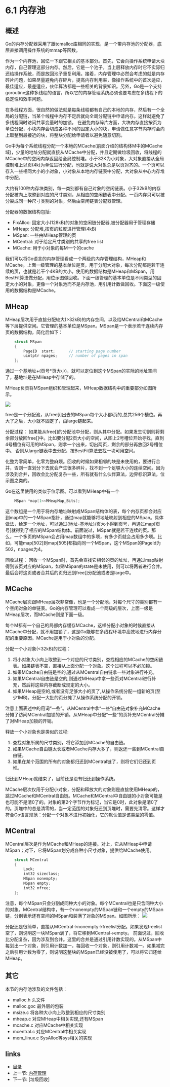 # 6.1 内存池

## 概述
Go的内存分配器采用了跟tcmalloc库相同的实现，是一个带内存池的分配器，底层直接调用操作系统的mmap等函数。

作为一个内存池，回忆一下跟它相关的基本部分。首先，它会向操作系统申请大块内存，自己管理这部分内存。然后，它是一个池子，当上层释放内存时它不实际归还给操作系统，而是放回池子重复利用。接着，内存管理中必然会考虑的就是内存碎片问题，如果尽量避免内存碎片，提高内存利用率，像操作系统中的首次适应，最佳适应，最差适应，伙伴算法都是一些相关的背景知识。另外，Go是一个支持goroutine这种多线程的语言，所以它的内存管理系统必须也要考虑在多线程下的稳定性和效率问题。

在多线程方面，很自然的做法就是每条线程都有自己的本地的内存，然后有一个全局的分配链，当某个线程中内存不足后就向全局分配链中申请内存。这样就避免了多线程同时访问共享变量时的加锁。 在避免内存碎片方面，大块内存直接按页为单位分配，小块内存会切成各种不同的固定大小的块，申请做任意字节内存时会向上取整到最接近的块，将整块分配给申请者以避免随意切割。

Go中为每个系统线程分配一个本地的MCache(前面介绍的结构体M中的MCache域)，少量的地址分配就直接从MCache中分配，并且定期做垃圾回收，将线程的MCache中的空闲内存返回给全局控制堆。小于32K为小对象，大对象直接从全局控制堆上以页(4k)为单位进行分配，也就是说大对象总是以页对齐的。一个页可以存入一些相同大小的小对象，小对象从本地内存链表中分配，大对象从中心内存堆中分配。

大约有100种内存块类别，每一类别都有自己对象的空闲链表。小于32kB的内存分配被向上取整到对应的尺寸类别，从相应的空闲链表中分配。一页内存只可以被分裂成同一种尺寸类别的对象，然后由空闲链表分配器管理。

分配器的数据结构包括:
+ FixAlloc: 固定大小(128kB)的对象的空闲链分配器,被分配器用于管理存储
+ MHeap: 分配堆,按页的粒度进行管理(4kB)
+ MSpan: 一些由MHeap管理的页
+ MCentral: 对于给定尺寸类别的共享的free list
+ MCache: 用于小对象的每M一个的cache

我们可以将Go语言的内存管理看成一个两级的内存管理结构，MHeap和MCache。上面一级管理的基本单位是页，用于分配大对象，每次分配都是若干连续的页，也就是若干个4KB的大小。使用的数据结构是MHeap和MSpan，用BestFit算法做分配，用位示图做回收。下面一级管理的基本单位是不同类型的固定大小的对象，更像一个对象池而不是内存池，用引用计数做回收。下面这一级使用的数据结构是MCache。

## MHeap

MHeap层次用于直接分配较大(>32kB)的内存空间，以及给MCentral和MCache等下层提供空间。它管理的基本单位是MSpan。MSpan是一个表示若干连续内存页的数据结构，简化后如下：

```C
	struct MSpan
	{
		PageID	start;		// starting page number
		uintptr	npages;		// number of pages in span
	};
```

通过一个基地址+(页号*页大小)，就可以定位到这个MSpan的实际的地址空间了，基地址是在MHeap中存储了的。 

MHeap负责将MSpan组织和管理起来，MHeap数据结构中的重要部分如图所示。

![](./images/6.1.mheap.jpg?raw=true)

free是一个分配池，从free[i]出去的MSpan每个大小都i页的,总共256个槽位。再大了之后，大小就不固定了，由large链起来。

分配过程：
如果能从free[]的分配池中分配，则从其中分配。如果发生切割则将剩余部分放回free[]中。比如要分配2页大小的空间，从图上2号槽位开始寻找，直到4号槽位有可用的MSpan，则拿一个出来，切出两页，剩余的部分再放回2号槽位中。
否则从large链表中去分配，按BestFit算法去找一块可用空间。

化整为零简单，化零为整麻烦。回收的时候如果相邻的块是未使用的，要进行合并，否则一直划分下去就会产生很多碎片，找不到一个足够大小的连续空间。因为涉及到合并，回收会比分配复杂一些，所有就有什么伙伴算法，边界标识算法，位示图之类的。

Go在这里使用的类似于位示图。可以看到MHeap中有一个

```C
	MSpan *map[1<<MHeapMap_Bits];
```

这个数组是一个用于将内存地址映射成MSpan结构体的表，每个内存页都会对应到map中的一个MSpan指针，通过map就能够将地址映射到相应的MSpan。具体做法，给定一个地址，可以通过(地址-基地址)/页大小得到页号，再通过map\[页号\]就得到了相应的MSpan结构体。前面说过，MSpan就是若干连续的页。那么，一个多页的MSpan会占用map数组中的多项，有多少页就会占用多少项。比如，可能map\[502\]到map\[505\]都指向同一个MSpan，这个MSpan的PageId为502，npages为4。

回收过程：
回收一个MSpan时，首先会查找它相邻的页的址址，再通过map映射得到该页对应的MSpan，如果MSpan的state是未使用，则可以将两者进行合并。最后会将这页或者合并后的页归还到free[]分配池或者是large中。


## MCache
MCache层次跟MHeap层次非常像，也是一个分配池，对每个尺寸的类别都有一个空闲对象的单链表。Go的内存管理可以看成一个两级的层次，上面一级是MHeap层次，而MCache则是下面一级。

每个M都有一个自己的局部内存缓存MCache，这样分配小对象的时候直接从MCache中分配，就不用加锁了，这是Go能够在多线程环境中高效地进行内存分配的重要原因。MCache是用于小对象的分配。

分配一个小对象(<32kB)的过程：
1. 将小对象大小向上取整到一个对应的尺寸类别，查找相应的MCache的空闲链表。如果链表不空，直接从上面分配一个对象。这个过程可以不必加锁。
2. 如果MCache自由链是空的,通过从MCentral自由链拿一些对象进行补充。
3. 如果MCentral自由链是空的,则通过MHeap中拿一些页对MCentral进行补充，然后将这些内存截断成规定的大小。
4. 如果MHeap是空的,或者没有足够大小的页了,从操作系统分配一组新的页(至少1MB)。分配一大批的页分摊了从操作系统分配的开销。

注意上面表述中的用词“一些”。从MCentral中拿“一些“自由链对象补充MCache分摊了访问MCentral加锁的开销。从MHeap中分配“一些“的页补充MCentral分摊了对MHeap加锁的开销。

释放一个小对象也是类似的过程:
1. 查找对象所属的尺寸类别，将它添加到MCache的自由链。
2. 如果MCache自由链太长或者MCache内存大多了，则返还一些到MCentral自由链。
3. 如果在某个范围的所有的对象都归还到MCentral链了，则将它们归还到页堆。

归还到MHeap就结束了，目前还是没有归还到操作系统。

MCache层次仅用于分配小对象，分配和释放大的对象则是直接使用MHeap的，跳过MCache和MCentral自由链。MCache和MCentral中自由链的小对象可能是也可能不是清0了的。对象的第2个字节作为标记，当它是0时，此对象是清0了的。页堆中的总是清零的，当一定范围的对象归还到页堆时，需要先清零。这样才符合Go语言规范：分配一个对象不进行初始化，它的默认值是该类型的零值。

## MCentral
MCentral层次是作为MCache和MHeap的连接。对上，它从MHeap中申请MSpan；对下，它将MSpan划分成各种小尺寸对象，提供给MCache使用。

```C
	struct MCentral
	{
		Lock;
		int32 sizeclass;
		MSpan nonempty;
		MSpan empty;
		int32 nfree;
	};
```

注意，每个MSpan只会分割成同种大小的对象。每个MCentral也是只含同种大小的对象。MCentral结构中，有一个nonempty的MSpan链和一个empty的MSpan链，分别表示还有空间的MSpan和装满了对象的MSpan。如图所示：
![](./images/6.1.mcentral.jpg?raw=true)

分配还是很简单，直接从MCentral->nonempty->freelist分配。如果发现freelist空了，则说明这一块MSpan满了，将它移到MCentral->empty。
前面说过，回收比分配复杂，因为涉及到合并。这里的合并是通过引用计数实现的。从MSpan中每划出一个对象，则引用计数加一，每回收一个对象，则引用计数减一。如果减完之后引用计数为零了，则说明这整块的MSpan已经没被使用了，可以将它归还给MHeap。

## 其它

本节的内存池涉及的文件包括：
+ malloc.h 头文件
+ malloc.goc 最外层的包装
+ msize.c 将各种大小向上取整到相应的尺寸类别
+ mheap.c 对应MHeap中相关实现,还有MSpan
+ mcache.c 对应MCache中相关实现
+ mcentral.c 对应MCentral中相关实现
+ mem_linux.c SysAlloc等sys相关的实现

## links
 * [目录](<preface.md>)
 * 上一节: [内存管理](<06.0.md>)
 * 下一节: [垃圾回收]
